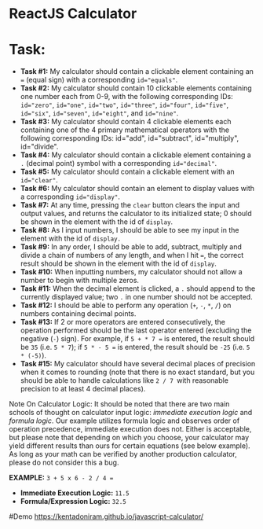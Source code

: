 # ReactJS Calculator

# Task:
* **Task #1:** My calculator should contain a clickable element containing an `=` (equal sign) with a corresponding `id="equals"`.
* **Task #2:** My calculator should contain 10 clickable elements containing one number each from 0-9, with the following corresponding IDs: `id="zero"`, `id="one"`, `id="two"`, `id="three"`, `id="four"`, `id="five"`, `id="six"`, `id="seven"`, `id="eight"`, and `id="nine"`.
* **Task #3:** My calculator should contain 4 clickable elements each containing one of the 4 primary mathematical operators with the following corresponding IDs: id="add", id="subtract", id="multiply", id="divide".
* **Task #4:** My calculator should contain a clickable element containing a `.` (decimal point) symbol with a corresponding `id="decimal"`.
* **Task #5:** My calculator should contain a clickable element with an `id="clear"`.
* **Task #6:** My calculator should contain an element to display values with a corresponding `id="display"`.
* **Task #7:** At any time, pressing the `clear` button clears the input and output values, and returns the calculator to its initialized state; 0 should be shown in the element with the id of `display`.
* **Task #8:** As I input numbers, I should be able to see my input in the element with the id of `display.`
* **Task #9:** In any order, I should be able to add, subtract, multiply and divide a chain of numbers of any length, and when I hit `=`, the correct result should be shown in the element with the id of `display`.
* **Task #10:** When inputting numbers, my calculator should not allow a number to begin with multiple zeros.
* **Task #11:** When the decimal element is clicked, a `.` should append to the currently displayed value; two `.` in one number should not be accepted.
* **Task #12:** I should be able to perform any operation (`+`, `-`, `*`, `/`) on numbers containing decimal points.
* **Task #13:** If 2 or more operators are entered consecutively, the operation performed should be the last operator entered (excluding the negative (`-`) sign). For example, if `5 + * 7 =` is entered, the result should be `35` (i.e. `5 * 7`); if `5 * - 5 =` is entered, the result should be `-25` (i.e. `5 * (-5)`).
* **Task #15:** My calculator should have several decimal places of precision when it comes to rounding (note that there is no exact standard, but you should be able to handle calculations like `2 / 7 `with reasonable precision to at least 4 decimal places).

Note On Calculator Logic: It should be noted that there are two main schools of thought on calculator input logic: *immediate execution logic* and *formula logic*. Our example utilizes formula logic and observes order of operation precedence, immediate execution does not. Either is acceptable, but please note that depending on which you choose, your calculator may yield different results than ours for certain equations (see below example). As long as your math can be verified by another production calculator, please do not consider this a bug.

**EXAMPLE:** `3 + 5 x 6 - 2 / 4 =`

* **Immediate Execution Logic:** `11.5`
* **Formula/Expression Logic:** `32.5`

#Demo
https://kentadoniram.github.io/javascript-calculator/